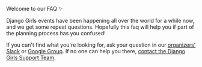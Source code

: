 Welcome to our FAQ ✨

Django Girls events have been happening all over the world for a while now, and
we get some repeat questions. Hopefully this faq will help you if part of the
planning process has you confused!

If you can't find what you're looking for, ask your question in our [organizers' Slack](https://djangogirls.slack.com) or [Google Group](https://groups.google.com/forum/#%21forum/django-girls-organizers). If no one can help you there, [contact the Django Girls Support Team](mailto:hello@djangogirls.org).

